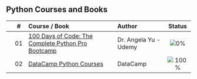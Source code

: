 ## Python Courses and Books

|  | # | Course / Book | Author | Status |
|:---:|:---:|:---|:---|:---:|
|  | 01 | [100 Days of Code: The Complete Python Pro Bootcamp](https://github.com/cintia-shinoda/python/tree/main/01-100-Days-of-Code) | Dr. Angela Yu - Udemy | ![0%](https://geps.dev/progress/0) |
|  | 02 | [DataCamp Python Courses](https://github.com/cintia-shinoda/python/tree/main/02-Datacamp-Python) | DataCamp | ![100%](https://geps.dev/progress/100) |